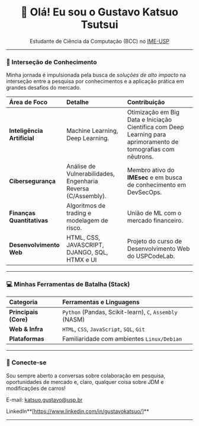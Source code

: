 <div align="center">
  <h1>👋 Olá! Eu sou o Gustavo Katsuo Tsutsui</h1>
  
  <p>Estudante de Ciência da Computação (BCC) no <a href="https://www.ime.usp.br/">IME-USP</a> </p>
</div>

---

### 🧠 Interseção de Conhecimento

Minha jornada é impulsionada pela busca de *soluções de alto impacto* na interseção entre a pesquisa por conhecimentos e a aplicação prática em grandes desafios do mercado.

| Área de Foco | Detalhe | Contribuição |
| :--- | :--- | :--- |
| **Inteligência Artificial** | Machine Learning, Deep Learning. | Otimização em Big Data e Iniciação Científica com Deep Learning para aprimoramento de tomografias com nêutrons. |
| **Cibersegurança** | Análise de Vulnerabilidades, Engenharia Reversa (C/Assembly). | Membro ativo do **IMEsec** e em busca de conhecimento em DevSecOps. |
| **Finanças Quantitativas** | Algoritmos de trading e modelagem de risco. | União de ML com o mercado financeiro. |
| **Desenvolvimento Web** | HTML, CSS, JAVASCRIPT, DJANGO, SQL, HTMX e UI | Projeto do curso de Desenvolvimento Web do USPCodeLab. |

---

### 💻 Minhas Ferramentas de Batalha (Stack)

| Categoria | Ferramentas e Linguagens |
| :--- | :--- |
| **Principais (Core)** | `Python` (Pandas, Scikit-learn), `C`, `Assembly` (NASM) |
| **Web & Infra** | `HTML`, `CSS`, `JavaScript`, `SQL`, `Git` |
| **Plataformas** | Familiaridade com ambientes `Linux/Debian` |

---

### 🔗 Conecte-se

Sou sempre aberto a conversas sobre colaboração em pesquisa, oportunidades de mercado e, claro, qualquer coisa sobre JDM e modificações de carros!

E-mail: katsuo.gustavo@usp.br

LinkedIn**[https://www.linkedin.com/in/gustavokatsuo/]**


---

